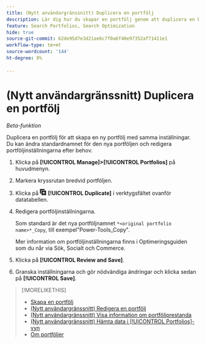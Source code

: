 ```yaml
---
title: (Nytt användargränssnitt) Duplicera en portfölj
description: Lär dig hur du skapar en portfölj genom att duplicera en befintlig portfölj.
feature: Search Portfolios, Search Optimization
hide: true
source-git-commit: 62de95d7e3d21ae6c7f0a6f40e97352af71411e1
workflow-type: tm+mt
source-wordcount: '144'
ht-degree: 0%

---
```


# (Nytt användargränssnitt) Duplicera en portfölj

*Beta-funktion*

Duplicera en portfölj för att skapa en ny portfölj med samma inställningar. Du kan ändra standardnamnet för den nya portföljen och redigera portföljinställningarna efter behov.

1. Klicka på **[!UICONTROL Manage]>[!UICONTROL Portfolios]** på huvudmenyn.

1. Markera kryssrutan bredvid portföljen.

1. Klicka på ![Duplicera](/help/search-social-commerce/assets/duplicate.png "Duplicera") **[!UICONTROL Duplicate]** i verktygsfältet ovanför datatabellen.

1. Redigera portföljinställningarna.

   Som standard är det nya portföljnamnet `*<original portfolio name>*_Copy`, till exempel&quot;Power-Tools_Copy&quot;.

   Mer information om portföljinställningarna finns i Optimeringsguiden som du når via Sök, Socialt och Commerce.

1. Klicka på **[!UICONTROL Review and Save]**.

1. Granska inställningarna och gör nödvändiga ändringar och klicka sedan på **[!UICONTROL Save]**.

>[!MORELIKETHIS]
>
>* [Skapa en portfölj](portfolio-create.md)
>* [(Nytt användargränssnitt) Redigera en portfölj ](portfolio-edit.md)
>* [(Nytt användargränssnitt) Visa information om portföljprestanda](portfolio-details.md)
>* [(Nytt användargränssnitt) Hämta data i [!UICONTROL Portfolios]-vyn ](portfolio-view-report.md)
>* [Om portföljer](portfolio-about.md)
